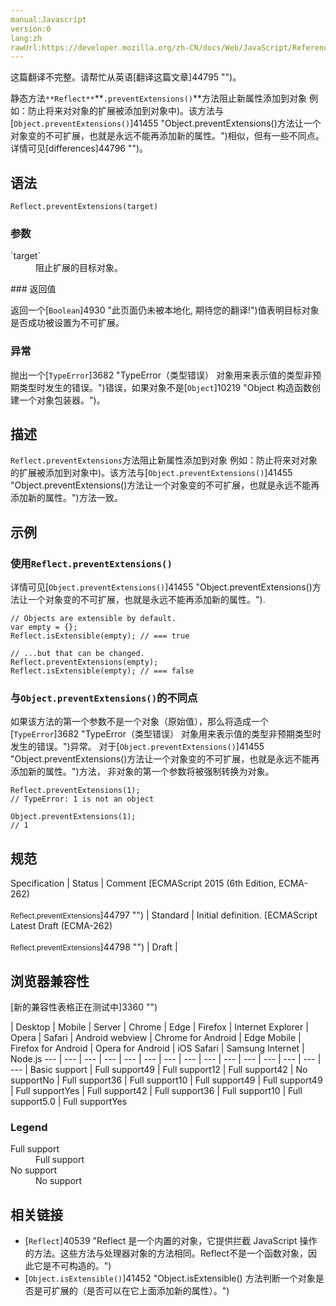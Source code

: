```yaml
---
manual:Javascript
version:0
lang:zh
rawUrl:https://developer.mozilla.org/zh-CN/docs/Web/JavaScript/Reference/Global_Objects/Reflect/preventExtensions
---
```




这篇翻译不完整。请帮忙从英语[翻译这篇文章]44795 "")。






静态方法`**Reflect**`**`.preventExtensions()`**方法阻止新属性添加到对象 例如：防止将来对对象的扩展被添加到对象中)。该方法与[`Object.preventExtensions()`]41455 "Object.preventExtensions()方法让一个对象变的不可扩展，也就是永远不能再添加新的属性。")相似，但有一些不同点。详情可见[differences]44796 "")。


## 语法<a name="语法"></a>

```
Reflect.preventExtensions(target)

```

### 参数<a name="参数"></a>
<dl><dt id=''>`target`</dt><dd>阻止扩展的目标对象。</dd></dl>
### 返回值<a name="返回值"></a>


返回一个[`Boolean`]4930 "此页面仍未被本地化, 期待您的翻译!")值表明目标对象是否成功被设置为不可扩展。


### 异常<a name="异常"></a>


抛出一个[`TypeError`]3682 "TypeError（类型错误） 对象用来表示值的类型非预期类型时发生的错误。")错误，如果对象不是[`Object`]10219 "Object 构造函数创建一个对象包装器。")。


## 描述<a name="描述"></a>


`Reflect.preventExtensions`方法阻止新属性添加到对象 例如：防止将来对对象的扩展被添加到对象中)。该方法与[`Object.preventExtensions()`]41455 "Object.preventExtensions()方法让一个对象变的不可扩展，也就是永远不能再添加新的属性。")方法一致。


## 示例<a name="示例"></a>

### 使用`Reflect.preventExtensions()`<a name="使用_Reflect.preventExtensions()"></a>


详情可见[`Object.preventExtensions()`]41455 "Object.preventExtensions()方法让一个对象变的不可扩展，也就是永远不能再添加新的属性。").


```
// Objects are extensible by default.
var empty = {};
Reflect.isExtensible(empty); // === true

// ...but that can be changed.
Reflect.preventExtensions(empty);
Reflect.isExtensible(empty); // === false
```

### 与`Object.preventExtensions()`的不同点<a name="与_Object.preventExtensions()_的不同点"></a>


如果该方法的第一个参数不是一个对象（原始值），那么将造成一个[`TypeError`]3682 "TypeError（类型错误） 对象用来表示值的类型非预期类型时发生的错误。")异常。 对于[`Object.preventExtensions()`]41455 "Object.preventExtensions()方法让一个对象变的不可扩展，也就是永远不能再添加新的属性。")方法， 非对象的第一个参数将被强制转换为对象。


```
Reflect.preventExtensions(1);
// TypeError: 1 is not an object

Object.preventExtensions(1);
// 1
```

## 规范<a name="规范"></a>

Specification | Status | Comment 
[ECMAScript 2015 (6th Edition, ECMA-262)<br></br><small>Reflect.preventExtensions</small>]44797 "") | Standard | Initial definition. 
[ECMAScript Latest Draft (ECMA-262)<br></br><small>Reflect.preventExtensions</small>]44798 "") | Draft |  


## 浏览器兼容性<a name="浏览器兼容性"></a>
[新的兼容性表格正在测试中<i></i>]3360 "")

 | <abbr>Desktop<i></i></abbr> | <abbr>Mobile<i></i></abbr> | <abbr>Server<i></i></abbr> 
 | <abbr>Chrome<i></i></abbr> | <abbr>Edge<i></i></abbr> | <abbr>Firefox<i></i></abbr> | <abbr>Internet Explorer<i></i></abbr> | <abbr>Opera<i></i></abbr> | <abbr>Safari<i></i></abbr> | <abbr>Android webview<i></i></abbr> | <abbr>Chrome for Android<i></i></abbr> | <abbr>Edge Mobile<i></i></abbr> | <abbr>Firefox for Android<i></i></abbr> | <abbr>Opera for Android<i></i></abbr> | <abbr>iOS Safari<i></i></abbr> | <abbr>Samsung Internet<i></i></abbr> | <abbr>Node.js<i></i></abbr> 
 ---  |  ---  |  ---  |  ---  |  ---  |  ---  |  ---  |  ---  |  ---  |  ---  |  ---  |  ---  |  ---  |  ---  |  ---  | 
Basic support | <abbr>Full support</abbr>49 | <abbr>Full support</abbr>12 | <abbr>Full support</abbr>42 | <abbr>No support</abbr>No | <abbr>Full support</abbr>36 | <abbr>Full support</abbr>10 | <abbr>Full support</abbr>49 | <abbr>Full support</abbr>49 | <abbr>Full support</abbr>Yes | <abbr>Full support</abbr>42 | <abbr>Full support</abbr>36 | <abbr>Full support</abbr>10 | <abbr>Full support</abbr>5.0 | <abbr>Full support</abbr>Yes 


### Legend<a name="Legend"></a>
<dl><dt id=''><abbr>Full support</abbr></dt><dd>Full support</dd><dt id=''><abbr>No support</abbr></dt><dd>No support</dd></dl>

## 相关链接<a name="相关链接"></a>

* [`Reflect`]40539 "Reflect 是一个内置的对象，它提供拦截 JavaScript 操作的方法。这些方法与处理器对象的方法相同。Reflect不是一个函数对象，因此它是不可构造的。")
* [`Object.isExtensible()`]41452 "Object.isExtensible() 方法判断一个对象是否是可扩展的（是否可以在它上面添加新的属性）。")



